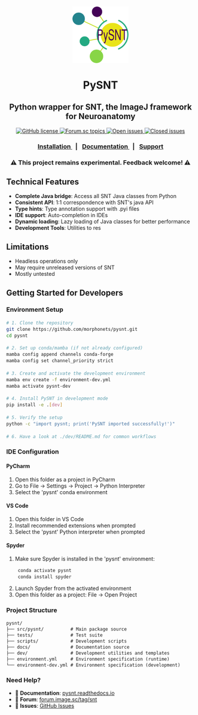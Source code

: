 <p align="center"><img src="./docs/_static/snt_logo.svg" alt="SNT" width="150"></p>
<h1 align="center">PySNT</h1>
<h2 align="center">Python wrapper for SNT, the ImageJ framework  for Neuroanatomy</h2>
<div align="center">
  <!-- License -->
  <a href="https://github.com/morphonets/SNT/blob/master/LICENSE.txt">
    <img alt="GitHub license" src="https://img.shields.io/github/license/morphonets/SNT">
  </a>
  <!-- Forum -->
  <a href="https://forum.image.sc/tags/snt">
    <img alt="Forum.sc topics" src="https://img.shields.io/badge/dynamic/json.svg?label=forum&url=https%3A%2F%2Fforum.image.sc%2Ftag%2Fsnt.json&query=%24.topic_list.tags.0.topic_count&suffix=%20topics">
  </a>
  <!-- Issues -->
  <a href="https://github.com/morphonets/pysnt/issues">
    <img alt="Open issues" src="https://img.shields.io/github/issues/morphonets/pysnt">
  </a>
  <a href="https://github.com/morphonets/pysnt/issues">
    <img alt="Closed issues" src="https://img.shields.io/github/issues-closed/morphonets/pysnt">
  </a>
</div>
<div align="center">
  <h3>
    <a href="https://pysnt.readthedocs.io/en/latest/install.html">
      Installation
    </a>
    <span style="margin:.5em">|</span>
    <a href="https://pysnt.readthedocs.io/en/latest/index.html">
       Documentation
    </a>
    <span style="margin:.5em">|</span>
    <a href="https://forum.image.sc/tag/SNT">
      Support
    </a>
  </h3>
</div>

<h3 align="center">⚠️ This project remains experimental. Feedback welcome! ⚠️ </h3>

## Technical Features
- **Complete Java bridge**: Access all SNT Java classes from Python
- **Consistent API**: 1:1 correspondence with SNT's java API
- **Type hints**: Type annotation support with .pyi files
- **IDE support**: Auto-completion in IDEs
- **Dynamic loading**: Lazy loading of Java classes for better performance
- **Development Tools**: Utilities to res

## Limitations
- Headless operations only
- May require unreleased versions of SNT
- Mostly untested

## Getting Started for Developers

### Environment Setup
```bash
# 1. Clone the repository
git clone https://github.com/morphonets/pysnt.git
cd pysnt

# 2. Set up conda/mamba (if not already configured)
mamba config append channels conda-forge
mamba config set channel_priority strict

# 3. Create and activate the development environment
mamba env create -f environment-dev.yml
mamba activate pysnt-dev

# 4. Install PySNT in development mode
pip install -e .[dev]

# 5. Verify the setup
python -c "import pysnt; print('PySNT imported successfully!')"

# 6. Have a look at ./dev/README.md for common workflows
```

### IDE Configuration

#### PyCharm
1. Open this folder as a project in PyCharm
2. Go to File → Settings → Project → Python Interpreter
3. Select the 'pysnt' conda environment

#### VS Code
1. Open this folder in VS Code
2. Install recommended extensions when prompted
3. Select the 'pysnt' Python interpreter when prompted

#### Spyder
1. Make sure Spyder is installed in the 'pysnt' environment:
   ```bash
    conda activate pysnt
    conda install spyder
    ```
2. Launch Spyder from the activated environment
3. Open this folder as a project: File → Open Project

### Project Structure

```
pysnt/
├── src/pysnt/          # Main package source
├── tests/              # Test suite
├── scripts/            # Development scripts
├── docs/               # Documentation source
├── dev/                # Development utilities and templates
├── environment.yml     # Environment specification (runtime)
└── environment-dev.yml # Environment specification (development)
```

### Need Help?

- 📖 **Documentation**: [pysnt.readthedocs.io](https://pysnt.readthedocs.io)
- 💬 **Forum**: [forum.image.sc/tag/snt](https://forum.image.sc/tag/snt)
- 🐛 **Issues**: [GitHub Issues](https://github.com/morphonets/pysnt/issues)